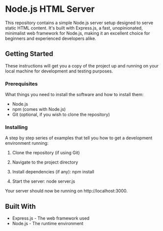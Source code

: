 # Node.js HTML Server

This repository contains a simple Node.js server setup designed to serve static HTML content. It's built with Express.js, a fast, unopinionated, minimalist web framework for Node.js, making it an excellent choice for beginners and experienced developers alike.

## Getting Started

These instructions will get you a copy of the project up and running on your local machine for development and testing purposes.

### Prerequisites

What things you need to install the software and how to install them:

- Node.js
- npm (comes with Node.js)
- Git (optional, if you wish to clone the repository)

### Installing

A step by step series of examples that tell you how to get a development environment running:

1. Clone the repository (if using Git)

2. Navigate to the project directory

3. Install dependencies (if any):
npm install

4. Start the server:
node server.js

Your server should now be running on http://localhost:3000.

## Built With

* Express.js - The web framework used
* Node.js - The runtime environment

